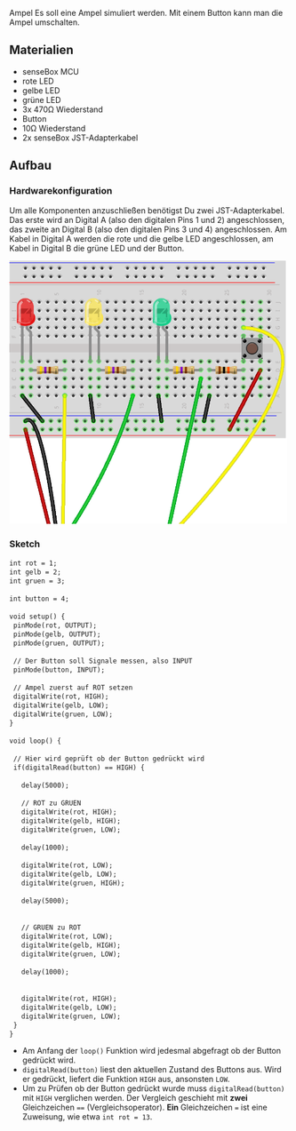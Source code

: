 Ampel
Es soll eine Ampel simuliert werden. Mit einem Button kann man die Ampel umschalten.

## Materialien
* senseBox MCU
* rote LED
* gelbe LED
* grüne LED
* 3x 470Ω Wiederstand
* Button
* 10Ω Wiederstand
* 2x senseBox JST-Adapterkabel

## Aufbau
### Hardwarekonfiguration
Um alle Komponenten anzuschließen benötigst Du zwei JST-Adapterkabel. Das erste wird an Digital A (also den digitalen Pins 1 und 2) angeschlossen, das zweite an Digital B (also den digitalen Pins 3 und 4) angeschlossen. Am Kabel in Digital A werden die rote und die gelbe LED angeschlossen, am Kabel in Digital B die grüne LED und der Button.

<img src="https://raw.githubusercontent.com/sensebox/resources/master/images/Ampel_Button_v2_Steckplatine.png" width="500"/>

### Sketch

```arduino
int rot = 1;
int gelb = 2;
int gruen = 3;

int button = 4;

void setup() {
 pinMode(rot, OUTPUT);
 pinMode(gelb, OUTPUT);
 pinMode(gruen, OUTPUT);

 // Der Button soll Signale messen, also INPUT
 pinMode(button, INPUT);

 // Ampel zuerst auf ROT setzen
 digitalWrite(rot, HIGH);
 digitalWrite(gelb, LOW);
 digitalWrite(gruen, LOW);
}

void loop() {

 // Hier wird geprüft ob der Button gedrückt wird
 if(digitalRead(button) == HIGH) {

   delay(5000);

   // ROT zu GRUEN
   digitalWrite(rot, HIGH);
   digitalWrite(gelb, HIGH);
   digitalWrite(gruen, LOW);

   delay(1000);

   digitalWrite(rot, LOW);
   digitalWrite(gelb, LOW);
   digitalWrite(gruen, HIGH);

   delay(5000);


   // GRUEN zu ROT
   digitalWrite(rot, LOW);
   digitalWrite(gelb, HIGH);
   digitalWrite(gruen, LOW);

   delay(1000);


   digitalWrite(rot, HIGH);
   digitalWrite(gelb, LOW);
   digitalWrite(gruen, LOW);
 }
}

```

- Am Anfang der `loop()` Funktion wird jedesmal abgefragt ob der Button gedrückt wird.
- `digitalRead(button)` liest den aktuellen Zustand des Buttons aus. Wird er gedrückt, liefert die Funktion `HIGH` aus, ansonsten `LOW`.
-  Um zu Prüfen ob der Button gedrückt wurde muss `digitalRead(button)` mit `HIGH` verglichen werden. Der Vergleich geschieht mit __zwei__ Gleichzeichen `==` (Vergleichsoperator). __Ein__ Gleichzeichen `=` ist eine Zuweisung, wie etwa `int rot = 13`.
